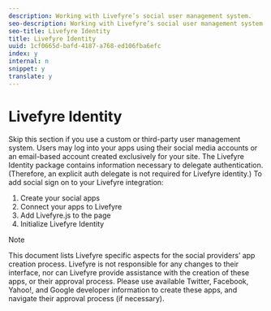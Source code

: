 ```yaml
---
description: Working with Livefyre’s social user management system.
seo-description: Working with Livefyre’s social user management system.
seo-title: Livefyre Identity
title: Livefyre Identity
uuid: 1cf0665d-bafd-4187-a768-ed106fba6efc
index: y
internal: n
snippet: y
translate: y
---
```


# Livefyre Identity

Skip this section if you use a custom or third-party user management system.
Users may log into your apps using their social media accounts or an email-based account created exclusively for your site.
The Livefyre Identity package contains information necessary to delegate authentication. (Therefore, an explicit auth delegate is not required for Livefyre identity.)
To add social sign on to your Livefyre integration:

1. Create your social apps
1. Connect your apps to Livefyre
1. Add Livefyre.js to the page
1. Initialize Livefyre Identity

>[!NOTE]
>
>This document lists Livefyre specific aspects for the social providers’ app creation process. Livefyre is not responsible for any changes to their interface, nor can Livefyre provide assistance with the creation of these apps, or their approval process. Please use available Twitter, Facebook, Yahoo!, and Google developer information to create these apps, and navigate their approval process (if necessary).

